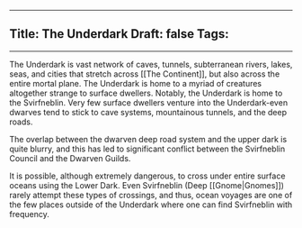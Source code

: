
---
Title: The Underdark
Draft: false
Tags:
  - 
---

The Underdark is vast network of caves, tunnels, subterranean rivers, lakes, seas, and cities that stretch across [[The Continent]], but also across the entire mortal plane. The Underdark is home to a myriad of creatures altogether strange to surface dwellers. Notably, the Underdark is home to the Svirfneblin. Very few surface dwellers venture into the Underdark-even dwarves tend to stick to cave systems, mountainous tunnels, and the deep roads. 

The overlap between the dwarven deep road system and the upper dark is quite blurry, and this has led to significant conflict between the Svirfneblin Council and the Dwarven Guilds.


It is possible, although extremely dangerous, to cross under entire surface oceans using the Lower Dark. Even Svirfneblin (Deep [[Gnome|Gnomes]]) rarely attempt these types of crossings, and thus, ocean voyages are one of the few places outside of the Underdark where one can find Svirfneblin with frequency. 